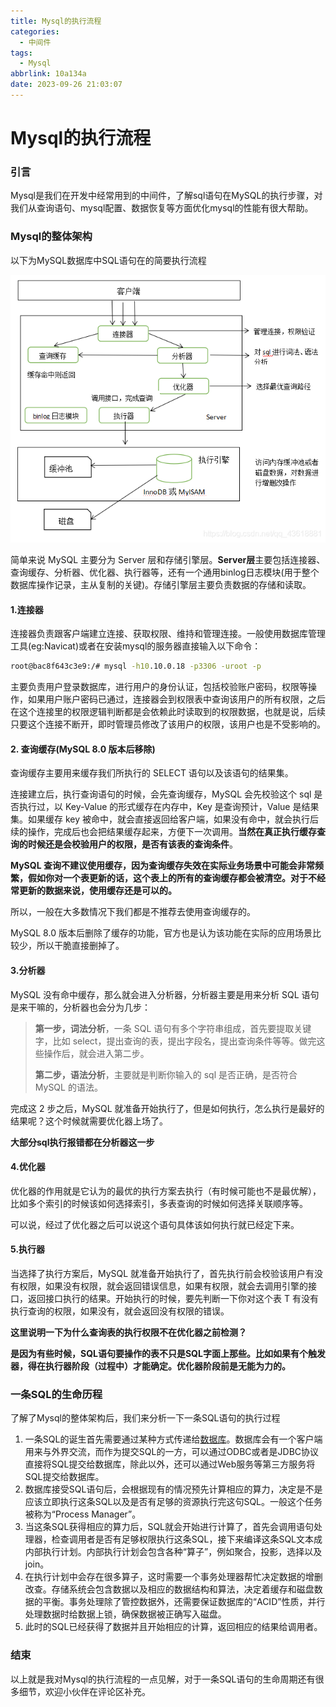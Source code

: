 ```yaml
---
title: Mysql的执行流程
categories:
  - 中间件
tags:
  - Mysql
abbrlink: 10a134a
date: 2023-09-26 21:03:07
---
```


# Mysql的执行流程

### 引言

Mysql是我们在开发中经常用到的中间件，了解sql语句在MySQL的执行步骤，对我们从查询语句、mysql配置、数据恢复等方面优化mysql的性能有很大帮助。

### Mysql的整体架构

以下为MySQL数据库中SQL语句在的简要执行流程

![](Mysql的执行流程/20210711173835627.jpg)

简单来说 MySQL 主要分为 Server 层和存储引擎层。**Server层**主要包括连接器、查询缓存、分析器、优化器、执行器等，还有一个通用binlog日志模块(用于整个数据库操作记录，主从复制的关键)。存储引擎层主要负责数据的存储和读取。

#### 1.连接器

连接器负责跟客户端建立连接、获取权限、维持和管理连接。一般使用数据库管理工具(eg:Navicat)或者在安装mysql的服务器直接输入以下命令：

```cmd
root@bac8f643c3e9:/# mysql -h10.10.0.18 -p3306 -uroot -p
```

主要负责用户登录数据库，进行用户的身份认证，包括校验账户密码，权限等操作，如果用户账户密码已通过，连接器会到权限表中查询该用户的所有权限，之后在这个连接里的权限逻辑判断都是会依赖此时读取到的权限数据，也就是说，后续只要这个连接不断开，即时管理员修改了该用户的权限，该用户也是不受影响的。

#### 2. 查询缓存(MySQL 8.0 版本后移除)

查询缓存主要用来缓存我们所执行的 SELECT 语句以及该语句的结果集。

连接建立后，执行查询语句的时候，会先查询缓存，MySQL 会先校验这个 sql 是否执行过，以 Key-Value 的形式缓存在内存中，Key 是查询预计，Value 是结果集。如果缓存 key 被命中，就会直接返回给客户端，如果没有命中，就会执行后续的操作，完成后也会把结果缓存起来，方便下一次调用。**当然在真正执行缓存查询的时候还是会校验用户的权限，是否有该表的查询条件**。

**MySQL 查询不建议使用缓存，因为查询缓存失效在实际业务场景中可能会非常频繁，假如你对一个表更新的话，这个表上的所有的查询缓存都会被清空。对于不经常更新的数据来说，使用缓存还是可以的。**

所以，一般在大多数情况下我们都是不推荐去使用查询缓存的。

MySQL 8.0 版本后删除了缓存的功能，官方也是认为该功能在实际的应用场景比较少，所以干脆直接删掉了。

#### 3.分析器

MySQL 没有命中缓存，那么就会进入分析器，分析器主要是用来分析 SQL 语句是来干嘛的，分析器也会分为几步：

> **第一步，词法分析**，一条 SQL 语句有多个字符串组成，首先要提取关键字，比如 select，提出查询的表，提出字段名，提出查询条件等等。做完这些操作后，就会进入第二步。
>
> **第二步，语法分析**，主要就是判断你输入的 sql 是否正确，是否符合 MySQL 的语法。

完成这 2 步之后，MySQL 就准备开始执行了，但是如何执行，怎么执行是最好的结果呢？这个时候就需要优化器上场了。

**大部分sql执行报错都在分析器这一步**

#### 4.优化器

优化器的作用就是它认为的最优的执行方案去执行（有时候可能也不是最优解），比如多个索引的时候该如何选择索引，多表查询的时候如何选择关联顺序等。

可以说，经过了优化器之后可以说这个语句具体该如何执行就已经定下来。

#### 5.执行器

当选择了执行方案后，MySQL 就准备开始执行了，首先执行前会校验该用户有没有权限，如果没有权限，就会返回错误信息，如果有权限，就会去调用引擎的接口，返回接口执行的结果。开始执行的时候，要先判断一下你对这个表 T 有没有执行查询的权限，如果没有，就会返回没有权限的错误。

**这里说明一下为什么查询表的执行权限不在优化器之前检测？**

**是因为有些时候，SQL语句要操作的表不只是SQL字面上那些。比如如果有个触发器，得在执行器阶段（过程中）才能确定。优化器阶段前是无能为力的。**

### 一条SQL的生命历程

了解了Mysql的整体架构后，我们来分析一下一条SQL语句的执行过程

1. 一条SQL的诞生首先需要通过某种方式传递给[数据库](https://cloud.tencent.com/solution/database?from_column=20065&from=20065)。数据库会有一个客户端用来与外界交流，而作为提交SQL的一方，可以通过ODBC或者是JDBC协议直接将SQL提交给数据库，除此以外，还可以通过Web服务等第三方服务将SQL提交给数据库。
2. 数据库接受SQL语句后，会根据现有的情况预先计算相应的算力，决定是不是应该立即执行这条SQL以及是否有足够的资源执行完这句SQL。一般这个任务被称为“Process Manager”。
3. 当这条SQL获得相应的算力后，SQL就会开始进行计算了，首先会调用语句处理器，检查调用者是否有足够权限执行这条SQL，接下来编译这条SQL文本成内部执行计划。内部执行计划会包含各种“算子”，例如聚合，投影，选择以及join。
4. 在执行计划中会存在很多算子，这时需要一个事务处理器帮忙决定数据的增删改查。存储系统会包含数据以及相应的数据结构和算法，决定着缓存和磁盘数据的平衡。事务处理除了管控数据外，还需要保证数据库的“ACID”性质，并行处理数据时给数据上锁，确保数据被正确写入磁盘。
5. 此时的SQL已经获得了数据并且开始相应的计算，返回相应的结果给调用者。

### 结束

以上就是我对Mysql的执行流程的一点见解，对于一条SQL语句的生命周期还有很多细节，欢迎小伙伴在评论区补充。
